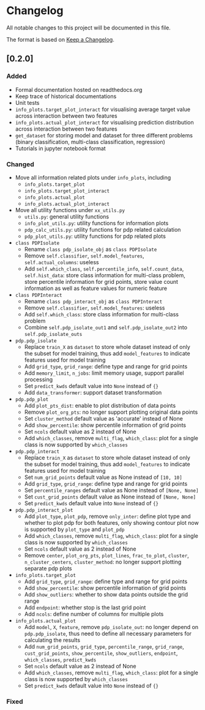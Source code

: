 # Changelog
All notable changes to this project will be documented in this file.

The format is based on [Keep a Changelog](http://keepachangelog.com/en/1.0.0/).

## [0.2.0] 
### Added
- Formal documentation hosted on readthedocs.org
- Keep trace of historical documentations
- Unit tests
- `info_plots.target_plot_interact` for visualising average target value across interaction between two features
- `info_plots.actual_plot_interact` for visualising prediction distribution across interaction between two features
- `get_dataset` for storing model and dataset for three different problems 
    (binary classification, multi-class classification, regression)
- Tutorials in jupyter notebook format

### Changed
- Move all information related plots under `info_plots`, including
    - `info_plots.target_plot`
    - `info_plots.target_plot_interact`
    - `info_plots.actual_plot`
    - `info_plots.actual_plot_interact`
- Move all utility functions under `xx_utils.py`
    - `utils.py`: general utility functions
    - `info_plot_utils.py`: utility functions for information plots
    - `pdp_calc_utils.py`: utility functions for pdp related calculation
    - `pdp_plot_utils.py`: utility functions for pdp related plots
- `class PDPIsolate`
    - Rename `class pdp_isolate_obj` as `class PDPIsolate`
    - Remove `self.classifier`, `self.model_features`, `self.actual_columns`: useless
    - Add `self.which_class`, `self.percentile_info`, `self.count_data`, `self.hist_data`:
      store class information for multi-class problem, 
      store percentile information for grid points, 
      store value count information as well as feature values for numeric feature
- `class PDPInteract`
    - Rename `class pdp_interact_obj` as `class PDPInteract`
    - Remove `self.classifier`, `self.model_features`: useless
    - Add `self.which_class`: store class information for multi-class problem
    - Combine `self.pdp_isolate_out1` and `self.pdp_isolate_out2` into `self.pdp_isolate_outs`
- `pdp.pdp_isolate`
    - Replace `train_X` as `dataset` to store whole dataset 
        instead of only the subset for model training, 
        thus add `model_features` to indicate features used for model training
	- Add `grid_type`, `grid_range`: define type and range for grid points
	- Add `memory_limit`, `n_jobs`: limit memory usage, support parallel processing
	- Set `predict_kwds` default value into `None` instead of `{}`
	- Add `data_transformer`: support dataset transformation
- `pdp.pdp_plot`
    - Add `plot_pts_dist`: enable to plot distribution of data points
    - Remove `plot_org_pts`: no longer support plotting original data points
    - Set `cluster_method` default value as 'accurate' instead of None
    - Add `show_percentile`: show percentile information of grid points
    - Set `ncols` default value as 2 instead of None
    - Add `which_classes`, remove `multi_flag`, `which_class`: 
        plot for a single class is now supported by `which_classes`
- `pdp.pdp_interact`
    - Replace `train_X` as `dataset` to store whole dataset 
        instead of only the subset for model training, 
        thus add `model_features` to indicate features used for model training
    - Set `num_grid_points` default value as None instead of `[10, 10]`
	- Add `grid_type`, `grid_range`: define type and range for grid points
    - Set `percentile_ranges` default value as None instead of `[None, None]`
    - Set `cust_grid_points` default value as None instead of `[None, None]`
	- Set `predict_kwds` default value into `None` instead of `{}`
- `pdp.pdp_interact_plot`
    - Add `plot_type`, `plot_pdp`, remove `only_inter`: define plot type and whether to plot pdp
        for both features, only showing contour plot now is supported by `plot_type` and `plot_pdp`
    - Add `which_classes`, remove `multi_flag`, `which_class`: 
        plot for a single class is now supported by `which_classes`
    - Set `ncols` default value as 2 instead of None
    - Remove `center`, `plot_org_pts`, `plot_lines`, `frac_to_plot`, `cluster`, `n_cluster_centers`, 
    `cluster_method`: no longer support plotting separate pdp plots
- `info_plots.target_plot`
	- Add `grid_type`, `grid_range`: define type and range for grid points
    - Add `show_percentile`: show percentile information of grid points
    - Add `show_outliers`: whether to show data points outside the grid range
    - Add `endpoint`: whether stop is the last grid point
    - Add `ncols`: define number of columns for multiple plots
- `info_plots.actual_plot`
    - Add `model`, `X`, `feature`, remove `pdp_isolate_out`: no longer depend on `pdp.pdp_isolate`, 
    thus need to define all necessary parameters for calculating the results
    - Add `num_grid_points`, `grid_type`, `percentile_range`, `grid_range`, `cust_grid_points`, 
    `show_percentile`, `show_outliers`, `endpoint`, `which_classes`, `predict_kwds`
    - Set `ncols` default value as 2 instead of None
    - Add `which_classes`, remove `multi_flag`, `which_class`: 
        plot for a single class is now supported by `which_classes`
	- Set `predict_kwds` default value into `None` instead of `{}`

### Fixed